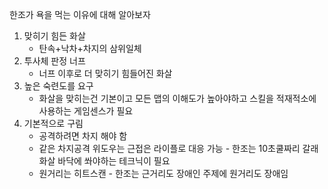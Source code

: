 한조가 욕을 먹는 이유에 대해 알아보자

1. 맞히기 힘든 화살 
   - 탄속+낙차+차지의 삼위일체
2. 투사체 판정 너프
   - 너프 이후로 더 맞히기 힘들어진 화살
3. 높은 숙련도를 요구
   - 화살을 맞히는건 기본이고 모든 맵의 이해도가 높아야하고 스킬을 적재적소에 사용하는 게임센스가 필요
4. 기본적으로 구림
   - 공격하려면 차지 해야 함 
   - 같은 차지공격 위도우는 근접은 라이플로 대응 가능 - 한조는 10초쿨짜리 갈래화살 바닥에 쏴야하는 테크닉이 필요
   - 원거리는 히트스캔 - 한조는 근거리도 장애인 주제에 원거리도 장애임


